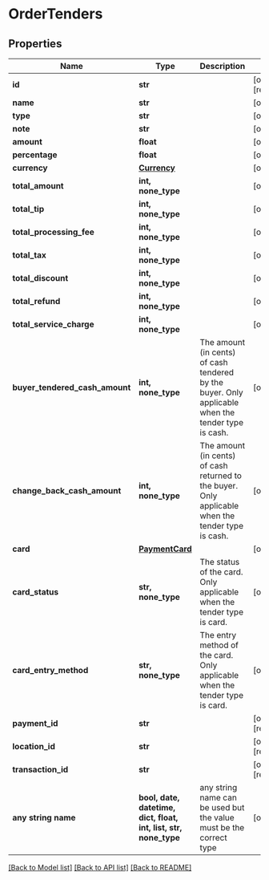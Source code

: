 # OrderTenders


## Properties
Name | Type | Description | Notes
------------ | ------------- | ------------- | -------------
**id** | **str** |  | [optional] [readonly] 
**name** | **str** |  | [optional] 
**type** | **str** |  | [optional] 
**note** | **str** |  | [optional] 
**amount** | **float** |  | [optional] 
**percentage** | **float** |  | [optional] 
**currency** | [**Currency**](Currency.md) |  | [optional] 
**total_amount** | **int, none_type** |  | [optional] 
**total_tip** | **int, none_type** |  | [optional] 
**total_processing_fee** | **int, none_type** |  | [optional] 
**total_tax** | **int, none_type** |  | [optional] 
**total_discount** | **int, none_type** |  | [optional] 
**total_refund** | **int, none_type** |  | [optional] 
**total_service_charge** | **int, none_type** |  | [optional] 
**buyer_tendered_cash_amount** | **int, none_type** | The amount (in cents) of cash tendered by the buyer. Only applicable when the tender type is cash. | [optional] 
**change_back_cash_amount** | **int, none_type** | The amount (in cents) of cash returned to the buyer. Only applicable when the tender type is cash. | [optional] 
**card** | [**PaymentCard**](PaymentCard.md) |  | [optional] 
**card_status** | **str, none_type** | The status of the card. Only applicable when the tender type is card. | [optional] 
**card_entry_method** | **str, none_type** | The entry method of the card. Only applicable when the tender type is card. | [optional] 
**payment_id** | **str** |  | [optional] [readonly] 
**location_id** | **str** |  | [optional] [readonly] 
**transaction_id** | **str** |  | [optional] [readonly] 
**any string name** | **bool, date, datetime, dict, float, int, list, str, none_type** | any string name can be used but the value must be the correct type | [optional]

[[Back to Model list]](../../README.md#documentation-for-models) [[Back to API list]](../../README.md#documentation-for-api-endpoints) [[Back to README]](../../README.md)


